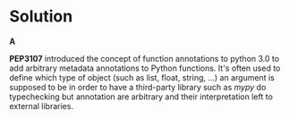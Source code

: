 # Solution

**A**

**PEP3107** introduced the concept of function annotations to python 3.0 to add arbitrary metadata annotations to Python functions.
It's often used to define which type of object (such as list, float, string, ...) an argument is supposed to be in order to have a
third-party library such as *mypy* do typechecking but annotation are arbitrary and their interpretation left to external libraries.
